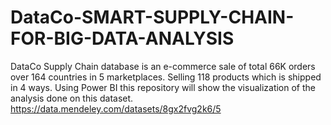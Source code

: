 # DataCo-SMART-SUPPLY-CHAIN-FOR-BIG-DATA-ANALYSIS
DataCo Supply Chain database is an e-commerce sale of total 66K orders over 164 countries in 5 marketplaces. Selling 118 products which is shipped in 4 ways. Using Power BI this repository will show the visualization of the analysis done on this dataset.
https://data.mendeley.com/datasets/8gx2fvg2k6/5
